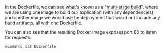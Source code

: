 In the Dockerfile, we can see what's known as a "[multi-stage build](https://docs.docker.com/develop/develop-images/multistage-build/)", where we are using one image to build our application (with any dependencies), and another image we would use for deployment that would not include any build artifacts, all with one Dockerfile.

You can also see that the resulting Docker image exposes port 80 to listen for
requests.

```terminal:execute
command: cat Dockerfile
```